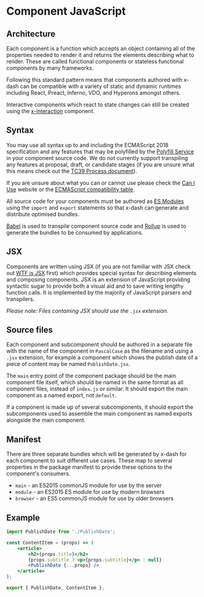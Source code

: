 # Component JavaScript


## Architecture

Each component is a function which accepts an object containing all of the properties needed to render it and returns the elements describing what to render. These are called functional components or stateless functional components by many frameworks.

Following this standard pattern means that components authored with x-dash can be compatible with a variety of static and dynamic runtimes including React, Preact, Inferno, VDO, and Hyperons amongst others.

Interactive components which react to state changes can still be created using the [x-interaction] component.

[x-interaction]: ../../components/x-interaction


## Syntax

You may use all syntax up to and including the ECMAScript 2018 specification and any features that may be polyfilled by the [Polyfill Service] in your component source code. We do not currently support transpiling any features at proposal, draft, or candidate stages (if you are unsure what this means check out the [TC39 Process document]).

If you are unsure about what you can or cannot use please check the [Can I Use] website or the [ECMAScript compatibility table].

All source code for your components must be authored as [ES Modules] using the `import` and `export` statements so that x-dash can generate and distribute optimised bundles.

[Babel] is used to transpile component source code and [Rollup] is used to generate the bundles to be consumed by applications.

[TC39 Process document]: https://tc39.github.io/process-document/
[ES Modules]: https://ponyfoo.com/articles/es6-modules-in-depth
[Polyfill Service]: https://polyfill.io/
[Can I Use]: https://caniuse.com/
[ECMAScript compatibility table]: https://kangax.github.io/compat-table/es6/
[Babel]: https://babeljs.io/
[Rollup]: https://rollupjs.org/


## JSX

Components are written using JSX (if you are not familiar with JSX check out [WTF is JSX] first) which provides special syntax for describing elements and composing components. JSX is an extension of JavaScript providing syntactic sugar to provide both a visual aid and to save writing lengthy function calls. It is implemented by the majority of JavaScript parsers and transpilers.

_Please note: Files containing JSX should use the `.jsx` extension._

[WTF is JSX]:https://jasonformat.com/wtf-is-jsx/


## Source files

Each component and subcomponent should be authored in a separate file with the name of the component in `PascalCase` as the filename and using a `.jsx` extension, for example a component which shows the publish date of a piece of content may be named `PublishDate.jsx`.

The `main` entry point of the component package should be the main component file itself, which should be named in the same format as all component files, instead of `index.js` or similar. It should export the main component as a named export, not `default`.

If a component is made up of several subcomponents, it should export the subcomponents used to assemble the main component as named exports alongside the main component.


## Manifest

There are three separate bundles which will be generated by x-dash for each component to suit different use cases. These map to several properties in the package manifest to provide these options to the component's consumers.

- `main` - an ES2015 commonJS module for use by the server
- `module` - an ES2015 ES module for use by modern browsers
- `browser` - an ES5 commonJS module for use by older browsers


## Example

```jsx
import PublishDate from './PublishDate';

const ContentItem = (props) => (
	<article>
		<h2>{props.title}</h2>
		{props.subtitle ? <p>{props.subtitle}</p> : null}
		<PublishDate {...props} />
	</article>
);

export { PublishDate, ContentItem };
```
